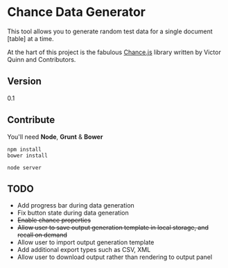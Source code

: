 Chance Data Generator
=====================

This tool allows you to generate random test data for a single document [table] at a time.

At the hart of this project is the fabulous [Chance.js](https://github.com/victorquinn/chancejs) library written by Victor Quinn and Contributors.

Version
----

0.1

Contribute
----

You'll need **Node**, **Grunt** & **Bower**

```
npm install
bower install

node server
```


TODO
----

- Add progress bar during data generation
- Fix button state during data generation
- ~~Enable chance properties~~
- ~~Allow user to save output generation template in local storage, and recall on demand~~
- Allow user to import output generation template
- Add additional export types such as CSV, XML
- Allow user to download output rather than rendering to output panel